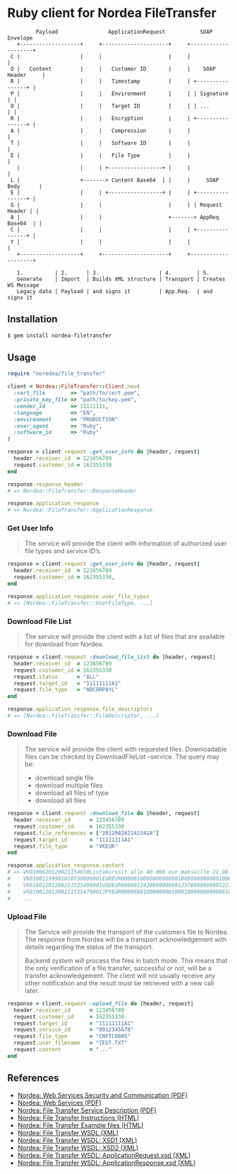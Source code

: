 # Ruby client for Nordea FileTransfer

```
         Payload                ApplicationRequest           SOAP Envelope
   +-------------------+     +---------------------+     +--------------------+
 C |                   |     |                     |     |                    |
 O |   Content         |     |   Customer ID       |     |    SOAP Header     |
 R |                   |     |   Timestamp         |     | +----------------+ |
 P |                   |     |   Environment       |     | | Signature      | |
 O |                   |     |   Target ID         |     | | ...            | |
 R |                   |     |   Encryption        |     | +----------------+ |
 A |                   |     |   Compression       |     |                    |
 T |                   |     |   Software ID       |     |                    |
 E |                   |     |   File Type         |     |                    |
   |                   |     | +-----------------+ |     |                    |
 L |                   +-------> Content Base64  | |     |     SOAP Body      |
 E |                   |     | +-----------------+ |     | +----------------+ |
 G |                   |     |                     |     | | Request Header | |
 A |                   |     |                     +-------> AppReq Base64  | |
 C |                   |     |                     |     | +----------------+ |
 Y |                   |     |                     |     |                    |
   +-------------------+     +---------------------+     +--------------------+

   1.          | 2.      | 3.                   | 4.        | 5.
   Generate    | Import  | Builds XML structure | Transport | Creates WS Message
   Legacy data | Payload | and signs it         | App.Req.  | and signs it

```

## Installation

```bash
$ gem install nordea-filetransfer
```

## Usage

```ruby
require "noredea/file_transfer"

client = Nordea::FileTransfer::Client.new(
  :cert_file        => "path/to/cert.pem",
  :private_key_file => "path/to/key.pem",
  :sender_id        => 11111111,
  :language         => "EN",
  :environment      => "PRODUCTION"
  :user_agent       => "Ruby",
  :software_id      => "Ruby"
)

response = client.request :get_user_info do |header, request|
  header.receiver_id  = 123456789
  request.customer_id = 162355330
end

response.response_header
# => Nordea::FileTransfer::ResponseHeader

response.application_response
# => Nordea::FileTransfer::ApplicationResponse
```

### Get User Info

> The service will provide the client with information of
> authorized user file types and service ID’s.

```ruby
response = client.request :get_user_info do |header, request|
  header.receiver_id  = 123456789
  request.customer_id = 162355330,
end

response.application_response.user_file_types
# => [Nordea::FileTransfer::UserFileType, ...]
```

### Download File List

> The service will provide the client with a list of
> files that are available for download from Nordea.

```ruby
response = client.request :download_file_list do |header, request|
  header.receiver_id  = 123456789
  request.customer_id = 162355330
  request.status      = "ALL"
  request.target_id   = "11111111A1"
  request.file_type   = "NDCORPAYL"
end

response.application_response.file_descriptors
# => [Nordea::FileTransfer::FileDescriptor, ...]
```

### Download File

> The service will provide the client with requested files.
> Downloadable files can be checked by DownloadFileList –service. The query may be:
> 
> - download single file
> - download multiple files
> - download all files of type
> - download all files

```ruby
response = client.request :download_file do |header, request|
  header.receiver_id      = 123456789
  request.customer_id     = 162355330
  request.file_references = ["2012082621423418"]
  request.target_id       = "11111111A1"
  request.file_type       = "VKEUR"
end

response.application_response.content
# => VK0100020120821154650Listakurssit alle 40.000 eur maksuille 21.08.12 15:35
#    VK01001199901010730000001EUREUR00000100000000000010000000000001000000000000100000000000010000000+K000000000K
#    VK01001201208211535490001USDEUR00000124280000000012578000000001227800000000127180000000012138000+K000000000K
#    VK01001201208211535470001JPYEUR00009881000000001008100000000096810000000010252000000000951000000+K000000000K
#    ...
```

### Upload File

> The Service will provide the transport of the customers file to Nordea.
> The response from Nordea will  be a transport acknowledgement with details
> regarding the status of the transport.
> 
> Backend system will process the files in batch mode. This means that the only
> verification of a file transfer, successful or not, will be a transfer
> acknowledgement. The client will not usually receive any other notification and
> the result must be retrieved with a new call later.

```ruby
response = client.request :upload_file do |header, request|
  header.receiver_id      = 123456789
  request.customer_id     = 162355330
  request.target_id       = "11111111A1"
  request.service_id      = "0012345678"
  request.file_type       = "CNFTC000S"
  request.user_filename   = "TEST.TXT"
  request.content         = "..."
end
```

## References

* [Nordea: Web Services Security and Communication (PDF)](http://www.nordea.fi/sitemod/upload/root/fi_org/liite/e/yritys/pdf/web_services_ohjelmistotalot.pdf)
* [Nordea: Web Services (PDF)](http://www.nordea.fi/sitemod/upload/root/fi_org/liite/e/yritys/pdf/web_services.pdf)
* [Nordea: File Transfer Service Description (PDF)](http://www.nordea.fi/sitemod/upload/Root/fi_org/liite/e/yritys/pdf/erasiir.pdf)
* [Nordea: File Transfer Instructions (HTML)](http://www.nordea.fi/Corporate+customers/Payments+and+cards/Advice+on+payments+and+cards/Instructions/1433022.html)
* [Nordea: File Transfer Example files (HTML)](http://www.nordea.fi/Corporate+customers/Payments+and+cards/Advice+on+payments+and+cards/Example+files/1466002.html)
* [Nordea: File Transfer WSDL (XML)](https://filetransfer.nordea.com/services/CorporateFileService?wsdl)
* [Nordea: File Transfer WSDL: XSD1 (XML)](https://filetransfer.nordea.com/services/CorporateFileService.xsd1.xsd)
* [Nordea: File Transfer WSDL: XSD2 (XML)](https://filetransfer.nordea.com/services/CorporateFileService.xsd2.xsd)
* [Nordea: File Transfer WSDL: ApplicationRequest.xsd (XML)](http://www.nordea.fi/sitemod/upload/root/fi_org/liite/ApplicationRequest.xsd)
* [Nordea: File Transfer WSDL: ApplicationResponse.xsd (XML)](http://www.nordea.fi/sitemod/upload/root/fi_org/liite/ApplicationResponse.xsd)
